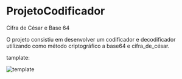 # ProjetoCodificador
Cifra de César e Base 64

O projeto consistiu em desenvolver um codificador e decodificador utilizando como método criptográfico a base64 e cifra_de_césar.

tamplate:

![template](https://user-images.githubusercontent.com/114073192/197187677-ee36928f-ab61-4022-b16b-36d5119ef876.png)
